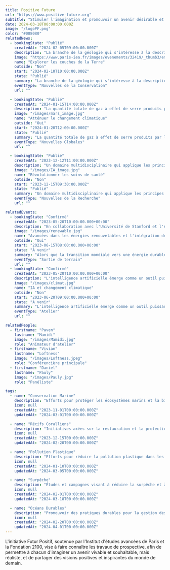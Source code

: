 ```yaml
---
title: Positive Future
url: "https://www.positive-future.org"
subtitle: "Stimuler l'imagination et promouvoir un avenir désirable et vivable"
date: 2024-03-18T00:00:00.000Z
image: "/logoPF.png"
color: "#008080"
relatedNews:
  - bookingState: "Publié"
    createdAt: "2024-02-05T09:00:00.000Z"
    description: "La branche de la géologie qui s'intéresse à la description et à la classification des roches."
    image: "https://www.paris-iea.fr/images/evenements/32419/_thumb3/emily-morter-8xaa0f9yqne-unsplash.jpg"
    name: "Explorer les couches de la Terre"
    outside: "Non"
    start: "2024-02-10T10:00:00.000Z"
    state: "Publié"
    summary: "La branche de la géologie qui s'intéresse à la description et à la classification des roches."
    eventType: "Nouvelles de la Conservation"
    url: ""

  - bookingState: "Publié"
    createdAt: "2024-01-15T14:00:00.000Z"
    description: "La quantité totale de gaz à effet de serre produits par les activités humaines, mesurée en équivalents dioxyde de carbone."
    image: "/images/mars_image.jpg"
    name: "Atténuer le changement climatique"
    outside: "Oui"
    start: "2024-01-20T12:00:00.000Z"
    state: "Publié"
    summary: "La quantité totale de gaz à effet de serre produits par les activités humaines, mesurée en équivalents dioxyde de carbone."
    eventType: "Nouvelles Globales"
    url: ""

  - bookingState: "Publié"
    createdAt: "2023-12-12T11:00:00.000Z"
    description: "Un domaine multidisciplinaire qui applique les principes de l'ingénierie à la médecine et à la biologie à des fins de soins de santé."
    image: "/images/IA_image.jpg"
    name: "Révolutionner les soins de santé"
    outside: "Non"
    start: "2023-12-15T09:30:00.000Z"
    state: "Publié"
    summary: "Un domaine multidisciplinaire qui applique les principes de l'ingénierie à la médecine et à la biologie à des fins de soins de santé."
    eventType: "Nouvelles de la Recherche"
    url: ""

relatedEvents:
  - bookingState: "Confirmé"
    createdAt: "2023-05-20T10:00:00.000+00:00"
    description: "En collaboration avec l'Université de Stanford et l'Agence Internationale de l'Énergie."
    image: "/images/renewable.jpg"
    name: "Avancées dans les énergies renouvelables et l'intégration de l'IA"
    outside: "Oui"
    start: "2023-06-15T08:00:00.000+00:00"
    state: "À venir"
    summary: "Alors que la transition mondiale vers une énergie durable se poursuit, l'intelligence artificielle joue un rôle crucial dans l'optimisation des systèmes d'énergie renouvelable."
    eventType: "Sortie de terrain"
    url: ""
  - bookingState: "Confirmé"
    createdAt: "2023-05-20T10:00:00.000+00:00"
    description: "L'intelligence artificielle émerge comme un outil puissant dans la lutte contre le changement climatique."
    image: "/images/climat.jpg"
    name: "IA et changement climatique"
    outside: "Non"
    start: "2023-06-20T09:00:00.000+00:00"
    state: "À venir"
    summary: "L'intelligence artificielle émerge comme un outil puissant dans la lutte contre le changement climatique."
    eventType: "Atelier"
    url: ""

relatedPeople:
  - firstname: "Paven"
    lastname: "Mamidi"
    image: "/images/Mamidi.jpg"
    role: "Animateur d'atelier"
  - firstname: "Vivian"
    lastname: "Loftness"
    image: "/images/Loftness.jpeg"
    role: "Conférencière principale"
  - firstname: "Daniel"
    lastname: "Pauly"
    image: "/images/Pauly.jpg"
    role: "Panéliste"

tags:
  - name: "Conservation Marine"
    description: "Efforts pour protéger les écosystèmes marins et la biodiversité."
    icon: null
    createdAt: "2023-11-01T00:00:00.000Z"
    updatedAt: "2024-03-01T00:00:00.000Z"

  - name: "Récifs Coralliens"
    description: "Initiatives axées sur la restauration et la protection des écosystèmes de récifs coralliens."
    icon: null
    createdAt: "2023-12-15T00:00:00.000Z"
    updatedAt: "2024-02-20T00:00:00.000Z"

  - name: "Pollution Plastique"
    description: "Efforts pour réduire la pollution plastique dans les océans et son impact sur la vie marine."
    icon: null
    createdAt: "2024-01-10T00:00:00.000Z"
    updatedAt: "2024-03-05T00:00:00.000Z"

  - name: "Surpêche"
    description: "Études et campagnes visant à réduire la surpêche et à préserver la biodiversité marine."
    icon: null
    createdAt: "2024-02-01T00:00:00.000Z"
    updatedAt: "2024-03-18T00:00:00.000Z"

  - name: "Océans Durables"
    description: "Promouvoir des pratiques durables pour la gestion des ressources océaniques."
    icon: null
    createdAt: "2024-02-20T00:00:00.000Z"
    updatedAt: "2024-04-01T00:00:00.000Z"
---
```


L'initiative Futur Positif, soutenue par l'Institut d'études avancées de Paris et la Fondation 2100, vise à faire connaître les travaux de prospective, afin de permettre à chacun d'imaginer un avenir vivable et souhaitable, mais réaliste, et de partager des visions positives et inspirantes du monde de demain.
